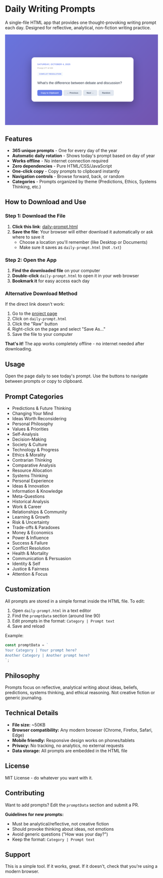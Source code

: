 # Daily Writing Prompts

A single-file HTML app that provides one thought-provoking writing prompt each day. Designed for reflective, analytical, non-fiction writing practice.

![Daily Writing Prompt Screenshot](screenshot.png)

## Features

- **365 unique prompts** - One for every day of the year
- **Automatic daily rotation** - Shows today's prompt based on day of year
- **Works offline** - No internet connection required
- **Zero dependencies** - Pure HTML/CSS/JavaScript
- **One-click copy** - Copy prompts to clipboard instantly
- **Navigation controls** - Browse forward, back, or random
- **Categories** - Prompts organized by theme (Predictions, Ethics, Systems Thinking, etc.)

## How to Download and Use

### Step 1: Download the File
1. **Click this link**: [daily-prompt.html](https://raw.githubusercontent.com/shawnyeager/daily-writing-prompt/master/daily-prompt.html)
2. **Save the file**: Your browser will either download it automatically or ask where to save it
   - Choose a location you'll remember (like Desktop or Documents)
   - Make sure it saves as `daily-prompt.html` (not `.txt`)

### Step 2: Open the App
1. **Find the downloaded file** on your computer
2. **Double-click** `daily-prompt.html` to open it in your web browser
3. **Bookmark it** for easy access each day

### Alternative Download Method
If the direct link doesn't work:
1. Go to the [project page](https://github.com/shawnyeager/daily-writing-prompt)
2. Click on `daily-prompt.html`
3. Click the "Raw" button
4. Right-click on the page and select "Save As..."
5. Save the file to your computer

**That's it!** The app works completely offline - no internet needed after downloading.

## Usage

Open the page daily to see today's prompt. Use the buttons to navigate between prompts or copy to clipboard.

## Prompt Categories

- Predictions & Future Thinking
- Changing Your Mind
- Ideas Worth Reconsidering
- Personal Philosophy
- Values & Priorities
- Self-Analysis
- Decision-Making
- Society & Culture
- Technology & Progress
- Ethics & Morality
- Contrarian Thinking
- Comparative Analysis
- Resource Allocation
- Systems Thinking
- Personal Experience
- Ideas & Innovation
- Information & Knowledge
- Meta-Questions
- Historical Analysis
- Work & Career
- Relationships & Community
- Learning & Growth
- Risk & Uncertainty
- Trade-offs & Paradoxes
- Money & Economics
- Power & Influence
- Success & Failure
- Conflict Resolution
- Health & Mortality
- Communication & Persuasion
- Identity & Self
- Justice & Fairness
- Attention & Focus

## Customization

All prompts are stored in a simple format inside the HTML file. To edit:

1. Open `daily-prompt.html` in a text editor
2. Find the `promptData` section (around line 90)
3. Edit prompts in the format: `Category | Prompt text`
4. Save and reload

Example:
```javascript
const promptData = `
Your Category | Your prompt here?
Another Category | Another prompt here?
`;
```

## Philosophy

Prompts focus on reflective, analytical writing about ideas, beliefs, predictions, systems thinking, and ethical reasoning. Not creative fiction or generic journaling.

## Technical Details

- **File size:** ~50KB
- **Browser compatibility:** Any modern browser (Chrome, Firefox, Safari, Edge)
- **Mobile friendly:** Responsive design works on phones/tablets
- **Privacy:** No tracking, no analytics, no external requests
- **Data storage:** All prompts are embedded in the HTML file

## License

MIT License - do whatever you want with it.

## Contributing

Want to add prompts? Edit the `promptData` section and submit a PR. 

**Guidelines for new prompts:**
- Must be analytical/reflective, not creative fiction
- Should provoke thinking about ideas, not emotions
- Avoid generic questions ("How was your day?")
- Keep the format: `Category | Prompt text`

## Support

This is a simple tool. If it works, great. If it doesn't, check that you're using a modern browser.